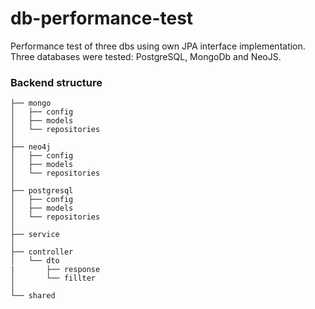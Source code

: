 # db-performance-test
Performance test of three dbs using own JPA interface implementation. Three databases were tested: PostgreSQL, MongoDb and NeoJS.

### Backend structure

```
├── mongo 
│   ├── config 
│   ├── models 
│   └── repositories
│ 
├── neo4j
│   ├── config
│   ├── models
│   └── repositories
│ 
├── postgresql
│   ├── config
│   ├── models
│   └── repositories
│ 
├── service
│ 
├── controller
│   └── dto 
|       ├── response
│       └── fillter 
│ 
└── shared

```
